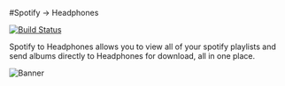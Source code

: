 #Spotify → Headphones

[![Build Status](https://travis-ci.org/carey-li/spotify-to-headphones.svg?branch=develop)](https://travis-ci.org/carey-li/spotify-to-headphones)

Spotify to Headphones allows you to view all of your spotify playlists and send albums directly to Headphones for download, all in one place.

![Banner](https://λ.ml/s2h_banner.png)

